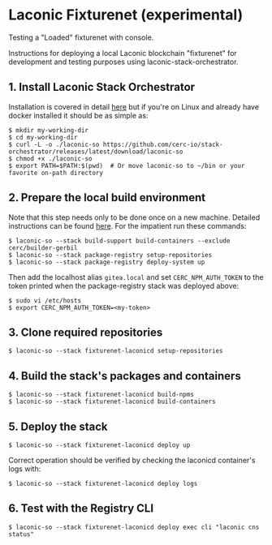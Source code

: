 # Laconic Fixturenet (experimental)

Testing a "Loaded" fixturenet with console.

Instructions for deploying a local Laconic blockchain "fixturenet" for development and testing purposes using laconic-stack-orchestrator.

## 1. Install Laconic Stack Orchestrator
Installation is covered in detail [here](https://github.com/cerc-io/stack-orchestrator#user-mode) but if you're on Linux and already have docker installed it should be as simple as:
```
$ mkdir my-working-dir
$ cd my-working-dir
$ curl -L -o ./laconic-so https://github.com/cerc-io/stack-orchestrator/releases/latest/download/laconic-so
$ chmod +x ./laconic-so
$ export PATH=$PATH:$(pwd)  # Or move laconic-so to ~/bin or your favorite on-path directory
```
## 2. Prepare the local build environment
Note that this step needs only to be done once on a new machine. 
Detailed instructions can be found [here](../build-support/README.md). For the impatient run these commands:
```
$ laconic-so --stack build-support build-containers --exclude cerc/builder-gerbil
$ laconic-so --stack package-registry setup-repositories
$ laconic-so --stack package-registry deploy-system up
```
Then add the localhost alias `gitea.local` and set `CERC_NPM_AUTH_TOKEN` to the token printed when the package-registry stack was deployed above:
```
$ sudo vi /etc/hosts
$ export CERC_NPM_AUTH_TOKEN=<my-token>
```

## 3. Clone required repositories
```
$ laconic-so --stack fixturenet-laconicd setup-repositories
```
## 4. Build the stack's packages and containers
```
$ laconic-so --stack fixturenet-laconicd build-npms
$ laconic-so --stack fixturenet-laconicd build-containers
```
## 5. Deploy the stack
```
$ laconic-so --stack fixturenet-laconicd deploy up
```
Correct operation should be verified by checking the laconicd container's logs with:
```
$ laconic-so --stack fixturenet-laconicd deploy logs
```
## 6. Test with the Registry CLI
```
$ laconic-so --stack fixturenet-laconicd deploy exec cli "laconic cns status"
```
